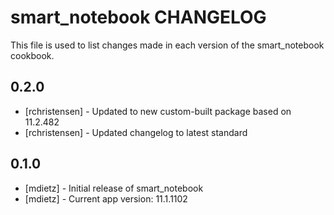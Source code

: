 smart_notebook CHANGELOG
====================================

This file is used to list changes made in each version of the smart_notebook cookbook.

0.2.0
-----
- [rchristensen] - Updated to new custom-built package based on 11.2.482
- [rchristensen] - Updated changelog to latest standard

0.1.0
-----
- [mdietz] - Initial release of smart_notebook
- [mdietz] - Current app version: 11.1.1102